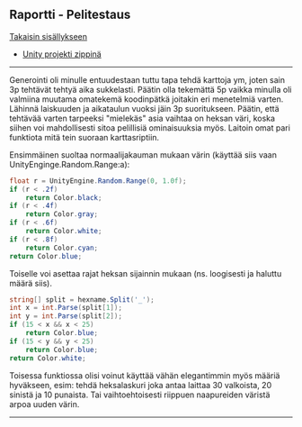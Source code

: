 ## Raportti - Pelitestaus

[Takaisin sisällykseen](https://github.com/Shinpai/Peliteknologia)

* [Unity projekti zippinä](https://github.com/Shinpai/Peliteknologia/tree/master/Sykli%208%20Pelitestaus)

---
Generointi oli minulle entuudestaan tuttu tapa tehdä karttoja ym, joten sain 3p tehtävät tehtyä aika sukkelasti. Päätin olla tekemättä 5p vaikka minulla oli valmiina muutama omatekemä koodinpätkä joitakin eri menetelmiä varten. Lähinnä laiskuuden ja aikataulun vuoksi jäin 3p suoritukseen. Päätin, että tehtävää varten tarpeeksi "mielekäs" asia vaihtaa on heksan väri, koska siihen voi mahdollisesti sitoa pelillisiä ominaisuuksia myös. Laitoin omat pari funktiota mitä tein suoraan karttasriptiin.

Ensimmäinen suoltaa normaalijakauman mukaan värin (käyttää siis vaan UnityEnginge.Random.Range:a):

```csharp
float r = UnityEngine.Random.Range(0, 1.0f);
if (r < .2f)
    return Color.black;
if (r < .4f)
    return Color.gray;
if (r < .6f)
    return Color.white;
if (r < .8f)
    return Color.cyan;
return Color.blue;
```

Toiselle voi asettaa rajat heksan sijainnin mukaan (ns. loogisesti ja haluttu määrä siis).

```csharp
string[] split = hexname.Split('_');
int x = int.Parse(split[1]);
int y = int.Parse(split[2]);
if (15 < x && x < 25)
    return Color.blue;
if (15 < y && y < 25)
    return Color.blue;
return Color.white;
```

Toisessa funktiossa olisi voinut käyttää vähän elegantimmin myös määriä hyväkseen, esim: tehdä heksalaskuri joka antaa laittaa 30 valkoista, 20 sinistä ja 10 punaista. Tai vaihtoehtoisesti riippuen naapureiden väristä arpoa uuden värin.

---
